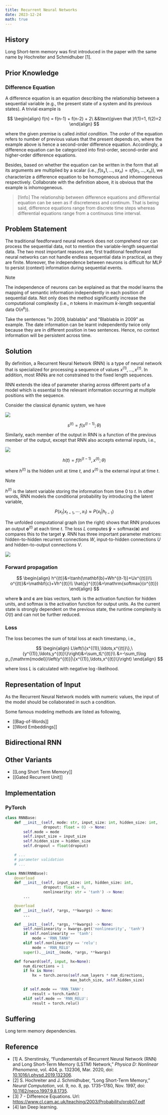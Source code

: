 ```yaml
---
title: Recurrent Neural Networks
date: 2023-12-24
math: true
---
```




## History

Long Short-term memory was first introduced in the paper with the same name by Hochreiter and Schmidhuber [1].

## Prior Knowledge

### Difference Equation

A difference equation is an equation describing the relationship between a sequential variable (e.g., the present state of a system and its previous states). A trivial example is


$$
\begin{align}
f(n) = f(n-1) + f(n-2) + 2\ &&\text{given that }f(1)=1, f(2)=2
\end{align}
$$


where the given premise is called *initial condition*. The *order* of the equation refers to number of previous values that the present depends on, where the example above is hence a second-order difference equation. Accordingly, a difference equation can be categorized into first-order, second-order and higher-order difference equations. 

Besides, based on whether the equation can be written in the form that all its arguments are multiplied by a scalar (i.e., $f(s_x1,\ldots,sx_n)=sf(x_1,\ldots,x_n)$), we characterize a difference equation to be homogeneous and inhomogeneous respectively. Collaborate with the definition above, it is obvious that the example is inhomogeneous.

> [!info]
> The relationship between difference equations and differential equation can be seen as if discreteness and continum. That is being said, difference equations range from discrete time steps whereas differential equations range from a continuous time interval.

## Problem Statement

The traditional feedforward neural network does not comprehend nor can process the sequential data, not to mention the variable-length sequential data. The two most important reasons are, first traditional feedforward neural networks can not handle endless sequential data in practical, as they are finite. Moreover, the independence between neurons is difficult for MLP to persist (context) information during sequential events.

> [!note]
> The independence of neurons can be explained as that the model learns the mapping of semantic information independently in each position of sequential data. Not only does the method significantly increase the computational complexity (i.e., $n$ tokens in maximum $k$-length sequential data O($n^k$)).
>
> Take the sentences "In 2009, blablabla" and "Blablabla in 2009" as example. The date information can be learnt independently twice only because they are in different position in two sentences. Hence, no context information will be persistent across time.

## Solution

By definition, a Recurrent Neural Network (RNN) is a type of neural network that is specialized for processing a sequence of values $x^{(1)},\ldots,x^{(\tau)}$. In addition, most RNNs are not constrained to the fixed length sequences.

RNN extends the idea of parameter sharing across different parts of a model which is essential to the relevant information occurring at multiple positions with the sequence.

Consider the classical dynamic system, we have

![](rnn_1.png)


$$
s^{(t)} = f(s^{(t-1)}; \theta)
$$



Similarly, each member of the output in RNN is a function of the previous member of the output, except that RNN also accepts external inputs, i.e.,

![](rnn_2.png)


$$
h(t) = f(h^{(t-1)}, x^{(t)}; \theta)
$$


where $h^{(t)}$ is the hidden unit at time $t$, and $x^{(t)}$ is the external input at time $t$.

> [!note]
> $h^{(t)}$ is the latent variable storing the information from time $0$ to $t$. In other words, RNN models the conditional probability by introducing the latent variable,
>
>
> $$
> P(x_t|x_{t-1},\cdots,x_1) \approx P(x_t|h_{t-1})
> $$

The unfolded computational graph (on the right) shows that RNN produces an output $\mathbf{o}^{(t)}$ at each time $t$. The loss $L$ computes $\mathbf{\hat{y}}=\mathrm{softmax}(\mathbf{o})$ and compares this to the target $\mathbf{y}$. RNN has three important parameter matrices: hidden-to-hidden recurrent connections $W$, input-to-hidden connections $U$ and hidden-to-output connections $V$.

![](rnn_3.png)

### Forward propagation


$$
\begin{align}
h^{(t)}&=\tanh(\mathbf{b}+Wh^{(t-1)}+Ux^{(t)})\\
o^{(t)}&=\mathbf{c}+Vh^{(t)}\\
\hat{y}^{(t)}&=\mathrm{softmax}(o^{(t)})
\end{align}
$$


where $\mathbf{b}$ and $\mathbf{c}$ are bias vectors, $\tanh$ is the activation function for hidden units, and $\mathrm{softmax}$ is the activation function for output units. As the current state is strongly dependent on the previous state, the runtime complexity is $O(t)$ and can not be further reduced.

### Loss

The loss becomes the sum of total loss at each timestamp, i.e.,


$$
\begin{align}
L\left(\{x^{(1)},\ldots,x^{(t)}\},\{y^{(1)},\ldots,y^{(t)}\}\right)&=\sum_tL^{(t)}\\
&=-\sum_t\log p_{\mathrm{model}}\left(y^{(t)}|\{x^{(1)},\ldots,x^{(t)}\}\right)
\end{align}
$$


where loss $L$ is calculated with negative $\log$-likelihood.

## Representation of Input

As the Recurrent Neural Network models with numeric values, the input of the model should be collaborated in such a condition.

Some famous modeling methods are listed as following,

- [[Bag-of-Words]]
- [[Word Embeddings]]

## Bidirectional RNN

## Other Variants

- [[Long Short Term Memory]]
- [[Gated Recurrent Unit]]

## Implementation

### PyTorch

```python
class RNNBase:
    def __init__(self, mode: str, input_size: int, hidden_size: int,
                 dropout: float = 0) -> None:
        self.mode = mode
        self.input_size = input_size
        self.hidden_size = hidden_size
        self.dropout = float(dropout)

    # ...
    # parameter validation
    # ...

class RNN(RNNBase):
    @overload
    def __init__(self, input_size: int, hidden_size: int,
                 dropout: float = 0,
                 nonlinearity: str = 'tanh') -> None:
        ...

    @overload
    def __init__(self, *args, **kwargs) -> None:
        ...

    def __init__(self, *args, **kwargs) -> None:
        self.nonlinearity = kwargs.get('nonlinearity', 'tanh')
        if self.nonlinearity == 'tanh':
            mode = 'RNN_TANH'
        elif self.nonlinearity == 'relu':
            mode = 'RNN_RELU'
        super().__init__(mode, *args, **kwargs)

    def forward(self, input, hx=None):
        num_directions = 1
        if hx is None:
            hx = torch.zeros(self.num_layers * num_directions,
                             max_batch_size, self.hidden_size)

        if self.mode == 'RNN_TANH':
            result = torch.tanh()
        elif self.mode == 'RNN_RELU':
            result = torch.relu()
```

## Suffering

Long term memory dependencies.

## Reference

- [1] A. Sherstinsky, “Fundamentals of Recurrent Neural Network (RNN) and Long Short-Term Memory (LSTM) Network,” _Physica D: Nonlinear Phenomena_, vol. 404, p. 132306, Mar. 2020, doi: [10.1016/j.physd.2019.132306](https://doi.org/10.1016/j.physd.2019.132306).
- [2] S. Hochreiter and J. Schmidhuber, “Long Short-Term Memory,” _Neural Computation_, vol. 9, no. 8, pp. 1735–1780, Nov. 1997, doi: [10.1162/neco.1997.9.8.1735](https://doi.org/10.1162/neco.1997.9.8.1735).
- [3] 7 - Difference Equations. Url: https://www.cl.cam.ac.uk/teaching/2003/Probability/prob07.pdf
- [4] Ian Deep learning.